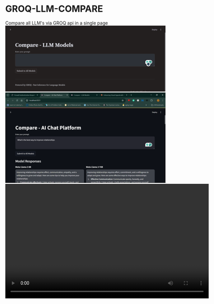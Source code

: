 # GROQ-LLM-COMPARE
Compare all LLM's via GROQ api in a single page 
![demo1](demo2.png)
![demo2](demo1.png)
<video width="640" height="360" controls>
  <source src="demo.mp4" type="video/mp4">
  Your browser does not support the video tag.
</video>
